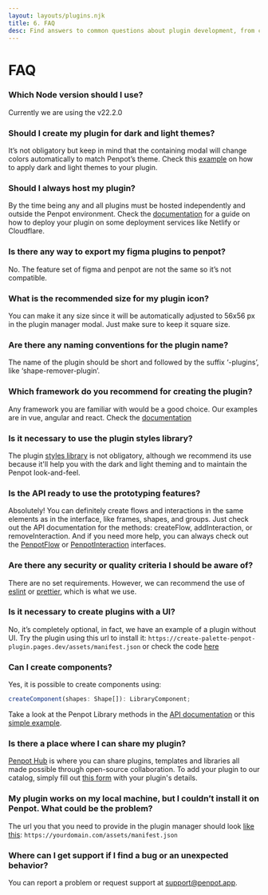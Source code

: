 ```yaml
---
layout: layouts/plugins.njk
title: 6. FAQ
desc: Find answers to common questions about plugin development, from choosing the right Node version to creating components. See Penpot plugins!
---
```


# FAQ

### Which Node version should I use?

Currently we are using the v22.2.0

### Should I create my plugin for dark and light themes?

It’s not obligatory but keep in mind that the containing modal will change colors automatically to match Penpot’s theme. Check this <a target="_blank" href="https://github.com/penpot/penpot-plugins-samples/tree/main/theme">example</a> on how to apply dark and light themes to your plugin.

### Should I always host my plugin?

By the time being any and all plugins must be hosted independently and outside the Penpot environment. Check the <a target="_blank" href="/plugins/deployment/">documentation</a> for a guide on how to deploy your plugin on some deployment services like Netlify or Cloudflare.

### Is there any way to export my figma plugins to penpot?

No. The feature set of figma and penpot are not the same so it’s not compatible.

### What is the recommended size for my plugin icon?

You can make it any size since it will be automatically adjusted to 56x56 px in the plugin manager modal. Just make sure to keep it square size.

### Are there any naming conventions for the plugin name?

The name of the plugin should be short and followed by the suffix ‘-plugins’, like ‘shape-remover-plugin’.

### Which framework do you recommend for creating the plugin?

Any framework you are familiar with would be a good choice. Our examples are in vue, angular and react. Check the <a target="_blank" href="/plugins/create-a-plugin/">documentation</a>

### Is it necessary to use the plugin styles library?

The plugin <a target="_blank" href="https://www.npmjs.com/package/@penpot/plugin-styles">styles library</a> is not obligatory, although we recommend its use because it'll help you with the dark and light theming and to maintain the Penpot look-and-feel.

### Is the API ready to use the prototyping features?

Absolutely! You can definitely create flows and interactions in the same elements as in the interface, like frames, shapes, and groups. Just check out the API documentation for the methods: createFlow, addInteraction, or removeInteraction. And if you need more help, you can always check out the <a target="_blank" href="https://penpot-plugins-api-doc.pages.dev/interfaces/PenpotFlow">PenpotFlow</a> or <a target="_blank" href="https://penpot-plugins-api-doc.pages.dev/interfaces/PenpotInteraction">PenpotInteraction</a> interfaces.

### Are there any security or quality criteria I should be aware of?

There are no set requirements. However, we can recommend the use of <a target="_blank" href="https://typescript-eslint.io/">eslint</a> or <a target="_blank" href="https://prettier.io/">prettier</a>, which is what we use.

### Is it necessary to create plugins with a UI?

No, it’s completely optional, in fact, we have an example of a plugin without UI. Try the plugin using this url to install it: <code class="language-js">https:\/\/create-palette-penpot-plugin.pages.dev/assets/manifest.json</code> or check the code <a target="_blank" href="https://github.com/penpot/penpot-plugins/tree/main/apps/create-palette-plugin">here</a>

### Can I create components?

Yes, it is possible to create components using:

```js
createComponent(shapes: Shape[]): LibraryComponent;
```

Take a look at the Penpot Library methods in the <a target="_blank" href="https://penpot-plugins-api-doc.pages.dev/interfaces/Library">API documentation</a> or this <a target="_blank" href="https://github.com/penpot/penpot-plugins-samples/tree/main/components-library">simple example</a>.

### Is there a place where I can share my plugin?

<a target="_blank" href="https://penpot.app/penpothub">Penpot Hub</a> is where you can share plugins, templates and libraries all made possible through open-source collaboration. To add your plugin to our catalog, simply fill out <a target="_blank" href="https://penpot.app/penpothub/plugins/create-plugin">this form</a> with your plugin's details.

### My plugin works on my local machine, but I couldn’t install it on Penpot. What could be the problem?

The url you that you need to provide in the plugin manager should look <a target="_blank" href="/plugins/create-a-plugin/#2.6.-step-6.-configure-the-manifest-file">like this</a>: <code class="language-bash">https:\/\/yourdomain.com/assets/manifest.json</code>

### Where can I get support if I find a bug or an unexpected behavior?

You can report a problem or request support at <a href="mailto:support@penpot.app">support@penpot.app</a>.
